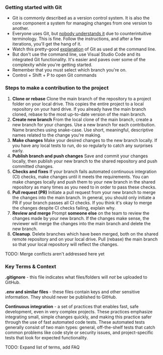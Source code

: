 
### Getting started with Git

* Git is commonly described as a version control system.  It is also the core component a system for managing changes from one version to another.
* Everyone uses Git, but [nobody understands it](https://xkcd.com/1597/) due to counterintuitive terminology.  This is fine.  Follow the instructions, and after a few iterations, you'll get the hang of it.
* Watch this pretty-good [explanation](https://www.youtube.com/watch?v=ziA-JE-g8wM) of Git as used at the command line.
* But don't use the command line, use Visual Studio Code and its integrated Git functionality.  It's easier and paves over some of the complexity while you're getting started.
* Remember that you must select which branch you're on. 
* Control + Shift + P to open Git commands

### Steps to make a contribution to the project

1. **Clone or rebase** Clone the main branch of the repository to a project folder on your local drive.  This copies the entire project to a local repository on your hard drive.  If you already have the main branch cloned, rebase to the most up-to-date version of the main branch.
2. **Create new branch** From the local clone of the main branch, create a new branch for your changes.  Use a new branch for each contribution.  Name branches using snake-case.  Use short, meaningful, descriptive names related to the change you're making.
3. **Make changes** Make your desired changes to the new branch locally. If you have any local tests to run, do so regularly to catch any surprises early.
4. **Publish branch and push changes** Save and commit your changes locally, then publish your new branch to the shared repository and push committed changes.
5. **Checks and fixes** If your branch fails automated continuous integration (CI) checks, make changes until it meets the requirements.  You can make changes locally and push them to your new branch in the shared repository as many times as you need to in order to pass these checks.
6. **Pull request (PR)** Initiate a pull request from your new branch to merge the changes into the main branch.  In general, you should only initiate a PR if your branch passes all CI checks.  If you think it's okay to merge the changes despite CI checks failing, explain why.
7. **Review and merge** Prompt **someone else** on the team to review the changes made by your new branch.  If the changes make sense, the reviewer will merge the changes into the main branch and delete the new branch.
8. **Cleanup**.  Delete branches which have been merged, both on the shared remote repository and on your local drive.  Pull (rebase) the main branch so that your local repository will reflect the changes. 

TODO: Merge conflicts aren't addressed here yet

### Key Terms & Context

**.gitignore** - this file indicates what files/folders will *not* be uploaded to GitHub.

**.env and similar files** - these files contain keys and other sensitive information. They should never be published to GitHub.

**Continuous integration** - a set of practices that enables fast, safe development, even in very complex projects.  These practices emphasize integrating small, simple changes quickly, and making this practice safer through the use of fast automated code tests.  These automated tests generally consist of two main types: general, off-the-shelf tests that catch common problems like code style or security issues, and project-specific tests that look for expected functionality.

TODO: Expand list of terms, add FAQ